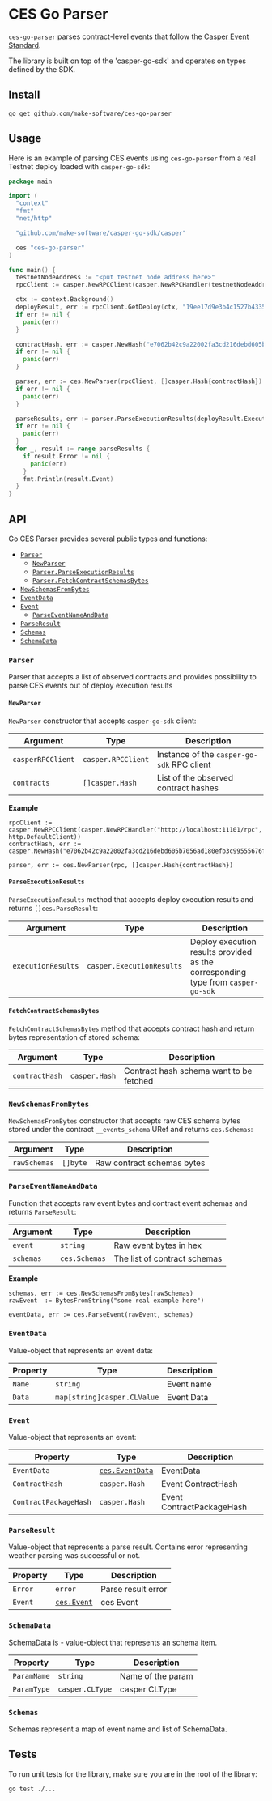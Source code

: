# CES Go Parser

`ces-go-parser` parses contract-level events that follow
the [Casper Event Standard](https://github.com/make-software/casper-event-standard).

The library is built on top of the 'casper-go-sdk' and operates on types defined by the SDK.

## Install

``
go get github.com/make-software/ces-go-parser
``

## Usage

Here is an example of parsing CES events using `ces-go-parser` from a real Testnet deploy loaded
with `casper-go-sdk`:

```go
package main

import (
  "context"
  "fmt"
  "net/http"

  "github.com/make-software/casper-go-sdk/casper"

  ces "ces-go-parser"
)

func main() {
  testnetNodeAddress := "<put testnet node address here>"
  rpcClient := casper.NewRPCClient(casper.NewRPCHandler(testnetNodeAddress, http.DefaultClient))

  ctx := context.Background()
  deployResult, err := rpcClient.GetDeploy(ctx, "19ee17d9e3b4c1527b433598e647b69aa9a153864eb12433489f99224bfc9442")
  if err != nil {
    panic(err)
  }

  contractHash, err := casper.NewHash("e7062b42c9a22002fa3cd216debd605b7056ad180efb3c99555676f1a1e801e5")
  if err != nil {
    panic(err)
  }

  parser, err := ces.NewParser(rpcClient, []casper.Hash{contractHash})
  if err != nil {
    panic(err)
  }

  parseResults, err := parser.ParseExecutionResults(deployResult.ExecutionResults[0].Result)
  if err != nil {
    panic(err)
  }
  for _, result := range parseResults {
    if result.Error != nil {
      panic(err)
    }
    fmt.Println(result.Event)
  }
}
```

## API

Go CES Parser provides several public types and functions:

- [`Parser`](#Parser)
  - [`NewParser`](#NewParser)
  - [`Parser.ParseExecutionResults`](#ParseExecutionResults)
  - [`Parser.FetchContractSchemasBytes`](#FetchContractSchemasBytes)
- [`NewSchemasFromBytes`](#NewSchemasFromBytes)
- [`EventData`](#EventData)
- [`Event`](#Event)
  - [`ParseEventNameAndData`](#ParseEventNameAndData)
- [`ParseResult`](#ParseResult)
- [`Schemas`](#Schemas)
- [`SchemaData`](#SchemaData)

### `Parser`

Parser that accepts a list of observed contracts and provides possibility to parse CES events out of deploy execution
results

#### `NewParser`

`NewParser` constructor that accepts `casper-go-sdk` client:

| Argument          | Type               | Description                                |
|-------------------|--------------------|--------------------------------------------|
| `casperRPCClient` | `casper.RPCClient` | Instance of the `casper-go-sdk` RPC client |
| `contracts`       | `[]casper.Hash`    | List of the observed contract hashes       |

**Example**

```
rpcClient := casper.NewRPCClient(casper.NewRPCHandler("http://localhost:11101/rpc", http.DefaultClient))
contractHash, err := casper.NewHash("e7062b42c9a22002fa3cd216debd605b7056ad180efb3c99555676f1a1e801e5")

parser, err := ces.NewParser(rpc, []casper.Hash{contractHash})
```

#### `ParseExecutionResults`

`ParseExecutionResults` method that accepts deploy execution results and returns `[]ces.ParseResult`:

| Argument           | Type                      | Description                                                                      |                                           
|--------------------|---------------------------|----------------------------------------------------------------------------------|
| `executionResults` | `casper.ExecutionResults` | Deploy execution results provided as the corresponding type from `casper-go-sdk` |

#### `FetchContractSchemasBytes`

`FetchContractSchemasBytes` method that accepts contract hash and return bytes representation of stored schema:

| Argument       | Type          | Description                             |                                           
|----------------|---------------|-----------------------------------------|
| `contractHash` | `casper.Hash` | Contract hash schema want to be fetched |

### `NewSchemasFromBytes`

`NewSchemasFromBytes` constructor that accepts raw CES schema bytes stored under the contract `__events_schema` URef and
returns `ces.Schemas`:

| Argument     | Type     | Description                |         
|--------------|----------|----------------------------|
| `rawSchemas` | `[]byte` | Raw contract schemas bytes |

### `ParseEventNameAndData`

Function that accepts raw event bytes and contract event schemas and returns `ParseResult`:

| Argument  | Type          | Description                  |            
|-----------|---------------|------------------------------|
| `event`   | `string`      | Raw event bytes in hex       |
| `schemas` | `ces.Schemas` | The list of contract schemas |

**Example**

```
schemas, err := ces.NewSchemasFromBytes(rawSchemas)
rawEvent  := BytesFromString("some real example here")

eventData, err := ces.ParseEvent(rawEvent, schemas)
```

### `EventData`

Value-object that represents an event data:

| Property | Type                        | Description |
|----------|-----------------------------|-------------|
| `Name`   | `string`                    | Event name  |
| `Data`   | `map[string]casper.CLValue` | Event Data  |

### `Event`

Value-object that represents an event:

| Property              | Type                          | Description               |
|-----------------------|-------------------------------|---------------------------|
| `EventData`           | [`ces.EventData`](#EventData) | EventData                 |
| `ContractHash`        | `casper.Hash`                 | Event ContractHash        |
| `ContractPackageHash` | `casper.Hash`                 | Event ContractPackageHash |

### `ParseResult`

Value-object that represents a parse result. Contains error representing weather parsing was successful or not.

| Property | Type                  | Description        |
|----------|-----------------------|--------------------|
| `Error`  | `error`               | Parse result error |
| `Event`  | [`ces.Event`](#Event) | ces Event          |

### `SchemaData`

SchemaData is - value-object that represents an schema item.

| Property    | Type            | Description       |
|-------------|-----------------|-------------------|
| `ParamName` | `string`        | Name of the param |
| `ParamType` | `casper.CLType` | casper CLType     |

### `Schemas`

Schemas represent a map of event name and list of SchemaData.

## Tests

To run unit tests for the library, make sure you are in the root of the library:

``
go test ./...
``
